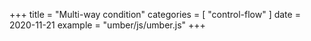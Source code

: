 +++
title = "Multi-way condition"
categories = [ "control-flow" ]
date = 2020-11-21
example = "umber/js/umber.js"
+++
